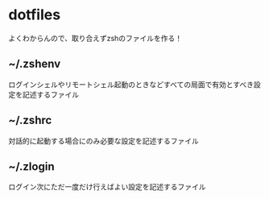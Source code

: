 # dotfiles
よくわからんので、取り合えずzshのファイルを作る！

## ~/.zshenv
ログインシェルやリモートシェル起動のときなどすべての局面で有効とすべき設定を記述するファイル

## ~/.zshrc
対話的に起動する場合にのみ必要な設定を記述するファイル

## ~/.zlogin
ログイン次にただ一度だけ行えばよい設定を記述するファイル
